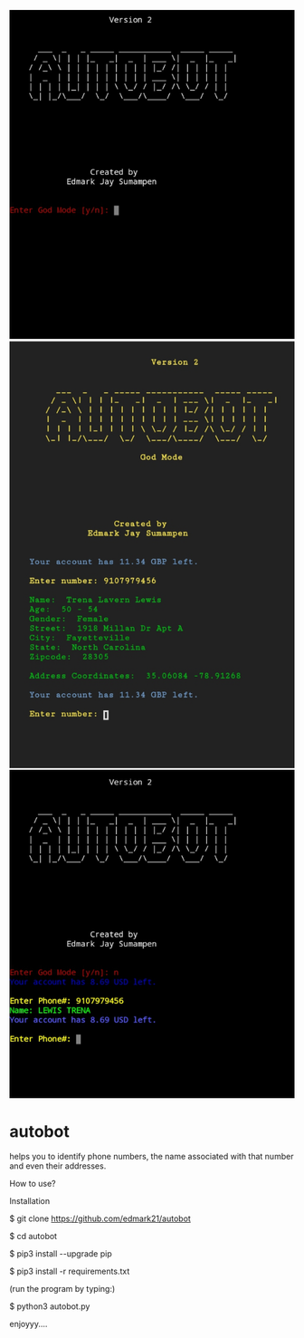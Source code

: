 ![Screenshot](Screenshot_20210811-180130_1.png)
![Screenshot](Screenshot_20210818-122603_1.png)
![Screenshot](Screenshot_20210811-180225_1.png)



# autobot
helps you to identify phone numbers, the name associated with that number and even their addresses. 

How to use?

Installation

$ git clone https://github.com/edmark21/autobot

$ cd autobot

$ pip3 install --upgrade pip

$ pip3 install -r requirements.txt

(run the program by typing:)


$ python3 autobot.py







enjoyyy....
